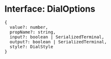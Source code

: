 # Interface: DialOptions

<pre>
{
  value?: number,
  propName?: string,
  input?: boolean | <Ref to="./serialized-terminal">SerializedTerminal</Ref>,
  output?: boolean | <Ref to="./serialized-terminal">SerializedTerminal</Ref>,
  style?: <Ref to="./dial-style">DialStyle</Ref>
}
</pre>

<script setup>
import Ref from '../../../../../components/api/Ref.vue';
</script>
